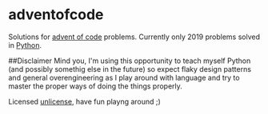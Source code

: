 ﻿# adventofcodeSolutions for [advent of code](https://adventofcode.com) problems.Currently only 2019 problems solved in [Python](https://www.python.org).##Disclaimer Mind you, I'm using this opportunity to teach myself Python (and possibly somethig else in the future) so expect flaky design patterns and general overengineering as I play around with language and try to master the proper ways of doing the things properly.Licensed [unlicense](https://unlicense.org), have fun playng around ;)